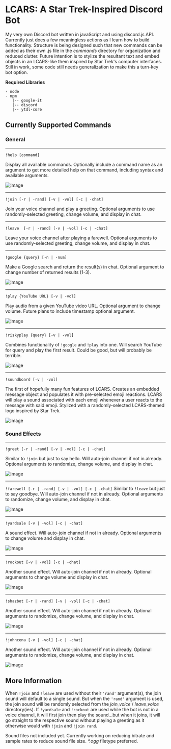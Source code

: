 # LCARS: A Star Trek-Inspired Discord Bot
My very own Discord bot written in javaScript and using discord.js API.
Currently just does a few meaningless actions as I learn how to build functionality.
Structure is being designed such that new commands can be added as their own .js file in the *commands* directory for organization and reduced clutter.
Future intention is to stylize the resultant text and embed objects in an LCARS-like them inspired by Star Trek's computer interfaces.
Still in work, some code still needs generalization to make this a turn-key bot option.

**Required Libraries**
```
- node
- npm
   |-- google-it
   |-- discord
   |-- ytdl-core
```

## Currently Supported Commands
### General
---
`!help [command]`

Display all available commands. Optionally include a command name as an argument to get more detailed help on that command, including syntax and available arguments.

![image](https://user-images.githubusercontent.com/30991421/112048623-d76bcf00-8b0b-11eb-84af-3079f4a2a890.png)

---
`!join [-r | -rand] [-v | -vol] [-c | -chat]`

Join your voice channel and play a greeting. Optional arguments to use randomly-selected greeting, change volume, and display in chat.

---
`!leave  [-r | -rand] [-v | -vol] [-c | -chat]`

Leave your voice channel after playing a farewell. Optional arguments to use randomly-selected greeting, change volume, and display in chat.

---
`!google {query} [-n | -num]`

Make a Google search and return the result(s) in chat. Optional argument to change number of returned results (1-3).

![image](https://user-images.githubusercontent.com/30991421/112043109-8ce75400-8b05-11eb-91e0-4e9ea9fec800.png)

---
`!play {YouTube URL} [-v | -vol]`

Play audio from a given YouTube video URL. Optional argument to change volume. Future plans to include timestamp optional argument.

![image](https://user-images.githubusercontent.com/30991421/112049252-9a540c80-8b0c-11eb-82b3-920fabee1809.png)

---
`!riskyplay {query} [-v | -vol]`

Combines functionality of `!google` and `!play` into one. Will search YouTube for query and play the first result. Could be good, but will probably be terrible.

![image](https://user-images.githubusercontent.com/30991421/112049489-eef78780-8b0c-11eb-8641-38808952ec5a.png)

---
`!soundboard [-v | -vol]`

The first of hopefully many fun features of LCARS. Creates an embedded message object and populates it with pre-selected emoji reactions. LCARS will play a sound associated with each emoji whenever a user reacts to the message with said emoji. Stylized with a randomly-selected LCARS-themed logo inspired by Star Trek.

![image](https://user-images.githubusercontent.com/30991421/112051510-3f6fe480-8b0f-11eb-94ca-1f9410a913f5.png)



### Sound Effects
---
`!greet [-r | -rand] [-v | -vol] [-c | -chat]`

Similar to `!join` but just to say hello. Will auto-join channel if not in already. Optional arguments to randomize, change volume, and display in chat.

![image](https://user-images.githubusercontent.com/30991421/112042773-25310900-8b05-11eb-9eb2-5d619706d078.png)

---
`!farewell [-r | -rand] [-v | -vol] [-c | -chat]`
Similar to `!leave` but just to say goodbye. Will auto-join channel if not in already. Optional arguments to randomize, change volume, and display in chat.

![image](https://user-images.githubusercontent.com/30991421/112042801-2e21da80-8b05-11eb-887c-338b901f2b36.png)

---
`!yardsale [-v | -vol] [-c | -chat]`

A sound effect. Will auto-join channel if not in already. Optional arguments to change volume and display in chat.

![image](https://user-images.githubusercontent.com/30991421/112042881-47c32200-8b05-11eb-85ec-a8b440e2578a.png)

---
`!rockout [-v | -vol] [-c | -chat]`

Another sound effect. Will auto-join channel if not in already. Optional arguments to change volume and display in chat.

![image](https://user-images.githubusercontent.com/30991421/112042933-527db700-8b05-11eb-9b69-30fae3fc4ffe.png)

---
`!shazbot [-r | -rand] [-v | -vol] [-c | -chat]`

Another sound effect. Will auto-join channel if not in already. Optional arguments to randomize, change volume, and display in chat.

![image](https://user-images.githubusercontent.com/30991421/112042966-5c071f00-8b05-11eb-9fd3-aa1e675ec1cb.png)

---
`!johncena [-v | -vol] [-c | -chat]`

Another sound effect. Will auto-join channel if not in already. Optional arguments to randomize, change volume, and display in chat.

![image](https://user-images.githubusercontent.com/30991421/112043018-6aedd180-8b05-11eb-8aa5-22d30cd3002f.png)



## More Information
When `!join` and `!leave` are used without their `'rand'` argument(s), the join sound will default to a single sound. But when the `'rand'` argument is used, the join sound will be randomly selected from the *join_voice* / *leave_voice* directory(ies). If `!yardsale` and `!rockout` are used while the bot is not in a voice channel, it will first join then play the sound...but when it joins, it will go straight to the respective sound without playing a greeting as it otherwise would with `!join` and `!join rand`.

Sound files not included yet. Currently working on reducing bitrate and sample rates to reduce sound file size. *\*.ogg* filetype preferred.
